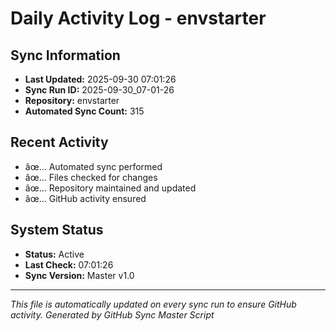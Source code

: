 ﻿# Daily Activity Log - envstarter

## Sync Information
- **Last Updated:** 2025-09-30 07:01:26
- **Sync Run ID:** 2025-09-30_07-01-26
- **Repository:** envstarter
- **Automated Sync Count:** 315

## Recent Activity
- âœ… Automated sync performed
- âœ… Files checked for changes
- âœ… Repository maintained and updated
- âœ… GitHub activity ensured

## System Status
- **Status:** Active
- **Last Check:** 07:01:26
- **Sync Version:** Master v1.0

---
*This file is automatically updated on every sync run to ensure GitHub activity.*
*Generated by GitHub Sync Master Script*
